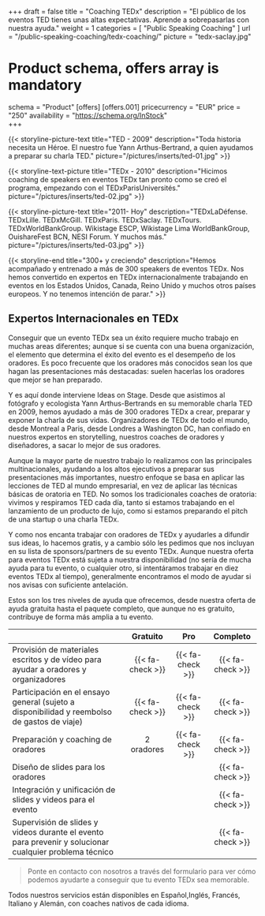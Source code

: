 +++
draft		= false
title		= "Coaching TEDx"
description	= "El público de los eventos TED tienes unas altas expectativas. Aprende a sobrepasarlas con nuestra ayuda."
weight		= 1
categories	= [ "Public Speaking Coaching" ]
url			= "/public-speaking-coaching/tedx-coaching/"
picture		= "tedx-saclay.jpg"

# Product schema, offers array is mandatory
schema		= "Product"
[offers]
	[offers.001]
		pricecurrency = "EUR"
		price			= "250"
		availability		= "https://schema.org/InStock"	
+++

{{< storyline-picture-text title="TED - 2009" description="Toda historia necesita un Héroe. El nuestro fue Yann Arthus-Bertrand, a quien ayudamos a preparar su charla TED." picture="/pictures/inserts/ted-01.jpg" >}}

{{< storyline-text-picture title="TEDx - 2010" description="Hicimos coaching de speakers en eventos TEDx tan pronto como se creó el programa, empezando con el TEDxParisUniversités." picture="/pictures/inserts/ted-02.jpg" >}}

{{< storyline-picture-text title="2011- Hoy" description="TEDxLaDéfense. TEDxLille. TEDxMcGill. TEDxParis. TEDxSaclay. TEDxTours. TEDxWorldBankGroup. Wikistage ESCP, Wikistage Lima WorldBankGroup, OuishareFest BCN, NESI Forum. Y muchos más." picture="/pictures/inserts/ted-03.jpg" >}}

{{< storyline-end title="300+ y creciendo" description="Hemos acompañado y entrenado a más de 300 speakers de eventos TEDx. Nos hemos convertido en expertos en TEDx internacionalmente trabajando en eventos en los Estados Unidos, Canada, Reino Unido y muchos otros países europeos. Y no tenemos intención de parar." >}}

## Expertos Internacionales en TEDx

Conseguir que un evento TEDx sea un éxito requiere mucho trabajo en muchas areas diferentes; aunque si se cuenta con una buena organización, el elemento que determina el éxito del evento es el desempeño de los oradores. Es poco frecuente que los oradores más conocidos sean los que hagan las presentaciones más destacadas: suelen hacerlas los oradores que mejor se han preparado.

Y es aquí donde interviene Ideas on Stage. Desde que asistimos al fotógrafo y ecologista Yann Arthus-Bertrands en su memorable charla TED en 2009, hemos ayudado a más de 300 oradores TEDx a crear, preparar y exponer la charla de sus vidas. Organizadores de TEDx de todo el mundo, desde Montreal a Paris, desde Londres a Washington DC, han confiado en nuestros expertos en storytelling, nuestros coaches de oradores y diseñadores, a sacar lo mejor de sus oradores.

Aunque la mayor parte de nuestro trabajo lo realizamos con las principales multinacionales, ayudando a los altos ejecutivos a preparar sus presentaciones más importantes, nuestro enfoque se basa en aplicar las lecciones de TED al mundo empresarial, en vez de aplicar las técnicas básicas de oratoria en TED. No somos los tradicionales coaches de oratoria: vivimos y respiramos TED cada día, tanto si estamos trabajando en el lanzamiento de un producto de lujo, como si estamos preparando el pitch de una startup o una charla TEDx.

Y como nos encanta trabajar con oradores de TEDx y ayudarles a difundir sus ideas, lo hacemos gratis, y a cambio sólo les pedimos que nos incluyan en su lista de sponsors/partners de su evento TEDx. Aunque nuestra oferta para eventos TEDx está sujeta a nuestra disponibilidad (no sería de mucha ayuda para tu evento, o cualquier otro, si intentáramos trabajar en diez eventos TEDx al tiempo), generalmente encontramos el modo de ayudar si nos avisas con suficiente antelación.

Estos son los tres niveles de ayuda que ofrecemos, desde nuestra oferta de ayuda gratuita hasta el paquete completo, que aunque no es gratuito, contribuye de forma más amplia a tu evento.


|                | Gratuito | Pro  | Completo |
| -------------- |:----:|:----:|:----:|
| Provisión de materiales escritos y de vídeo para ayudar a oradores y organizadores | {{< fa-check >}}  | {{< fa-check >}} | {{< fa-check >}} |
| Participación en el ensayo general (sujeto a disponibilidad y reembolso de gastos de viaje) | {{< fa-check >}}  | {{< fa-check >}}  | {{< fa-check >}} |
| Preparación y coaching de oradores | 2 oradores | {{< fa-check >}} | {{< fa-check >}} |
| Diseño de slides para los oradores |     |     | {{< fa-check >}} |
| Integración y unificación de slides y videos para el evento |     |     | {{< fa-check >}} |
| Supervisión de slides y videos durante el evento para prevenir y solucionar cualquier problema técnico |     |     | {{< fa-check >}} |

> Ponte en contacto con nosotros a través del formulario para ver cómo podemos ayudarte a conseguir que tu evento TEDx sea memorable.

Todos nuestros servicios están disponibles en Español,Inglés, Francés, Italiano y Alemán, con coaches nativos de cada idioma.